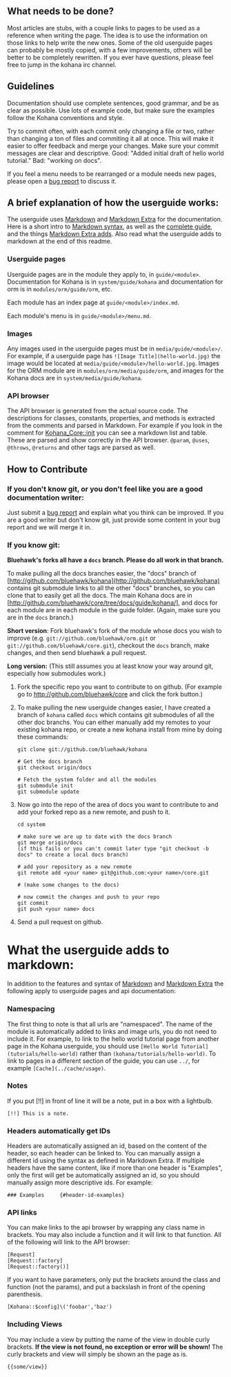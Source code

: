 ## What needs to be done?

Most articles are stubs, with a couple links to pages to be used as a reference when writing the page.  The idea is to use the information on those links to help write the new ones.  Some of the old userguide pages can probably be mostly copied, with a few improvements, others will be better to be completely rewritten.  If you ever have questions, please feel free to jump in the kohana irc channel.

## Guidelines

Documentation should use complete sentences, good grammar, and be as clear as possible.  Use lots of example code, but make sure the examples follow the Kohana conventions and style.

Try to commit often, with each commit only changing a file or two, rather than changing a ton of files and commiting it all at once.  This will make it easier to offer feedback and merge your changes.   Make sure your commit messages are clear and descriptive.  Good: "Added initial draft of hello world tutorial."  Bad: "working on docs".

If you feel a menu needs to be rearranged or a module needs new pages, please open a [bug report](http://dev.kohanaframework.org/projects/userguide3/issues/new) to discuss it.

## A brief explanation of how the userguide works:

The userguide uses [Markdown](http://daringfireball.net/projects/markdown/) and [Markdown Extra](http://michelf.com/projects/php-markdown/extra/) for the documentation.  Here is a short intro to [Markdown syntax](http://kohanut.com/docs/using.markdown), as well as the [complete guide](http://daringfireball.net/projects/markdown/syntax), and the things [Markdown Extra adds](http://michelf.com/projects/php-markdown/extra/).  Also read what the userguide adds to markdown at the end of this readme.

### Userguide pages

Userguide pages are in the module they apply to, in `guide/<module>`. Documentation for Kohana is in `system/guide/kohana` and documentation for orm is in `modules/orm/guide/orm`, etc.

Each module has an index page at `guide/<module>/index.md`.

Each module's menu is in `guide/<module>/menu.md`. 

### Images

Any images used in the userguide pages must be in `media/guide/<module>/`.  For example, if a userguide page has `![Image Title](hello-world.jpg)` the image would be located at `media/guide/<module>/hello-world.jpg`.  Images for the ORM module are in `modules/orm/media/guide/orm`, and images for the Kohana docs are in `system/media/guide/kohana`.

### API browser

The API browser is generated from the actual source code.  The descriptions for classes, constants, properties, and methods is extracted from the comments and parsed in Markdown.  For example if you look in the comment for [Kohana_Core::init](http://github.com/kohana/core/blob/c443c44922ef13421f4a/classes/kohana/core.php#L5) you can see a markdown list and table.  These are parsed and show correctly in the API browser.  `@param`, `@uses`, `@throws`, `@returns` and other tags are parsed as well.

## How to Contribute

### If you don't know git, or you don't feel like you are a good documentation writer:

Just submit a [bug report](http://dev.kohanaframework.org/projects/userguide3/issues/new) and explain what you think can be improved.  If you are a good writer but don't know git, just provide some content in your bug report and we will merge it in.

### If you know git:

**Bluehawk's forks all have a `docs` branch.  Please do all work in that branch.**

To make pulling all the docs branches easier, the "docs" branch of [http://github.com/bluehawk/kohana](http://github.com/bluehawk/kohana) contains git submodule links to all the other "docs" branches, so you can clone that to easily get all the docs.  The main Kohana docs are in [http://github.com/bluehawk/core/tree/docs/guide/kohana/], and docs for each module are in each module in the guide folder. (Again, make sure you are in the `docs` branch.)

**Short version**: Fork bluehawk's fork of the module whose docs you wish to improve (e.g. `git://github.com/bluehawk/orm.git` or `git://github.com/bluehawk/core.git`), checkout the `docs` branch, make changes, and then send bluehawk a pull request.

**Long version:**  (This still assumes you at least know your way around git, especially how submodules work.)

 1. Fork the specific repo you want to contribute to on github. (For example go to http://github.com/bluehawk/core and click the fork button.)

 1. To make pulling the new userguide changes easier, I have created a branch of `kohana` called `docs` which contains git submodules of all the other doc branchs.  You can either manually add my remotes to your existing kohana repo, or create a new kohana install from mine by doing these commands:
    
        git clone git://github.com/bluehawk/kohana
        
        # Get the docs branch
        git checkout origin/docs
        
        # Fetch the system folder and all the modules
        git submodule init
        git submodule update

 1. Now go into the repo of the area of docs you want to contribute to and add your forked repo as a new remote, and push to it.
 
        cd system
        
        # make sure we are up to date with the docs branch
        git merge origin/docs
        (if this fails or you can't commit later type "git checkout -b docs" to create a local docs branch)
        
        # add your repository as a new remote
        git remote add <your name> git@github.com:<your name>/core.git
        
        # (make some changes to the docs)
        
        # now commit the changes and push to your repo
        git commit
        git push <your name> docs

 1. Send a pull request on github.


# What the userguide adds to markdown:

In addition to the features and syntax of [Markdown](http://daringfireball.net/projects/markdown/) and [Markdown Extra](http://michelf.com/projects/php-markdown/extra/) the following apply to userguide pages and api documentation:

### Namespacing

The first thing to note is that all urls are "namespaced". The name of the module is automatically added to links and image urls, you do not need to include it.  For example, to link to the hello world tutorial page from another page in the Kohana userguide, you should use `[Hello World Tutorial](tutorials/hello-world)` rather than `(kohana/tutorials/hello-world)`.  To link to pages in a different section of the guide, you can use `../`, for example `[Cache](../cache/usage)`.

### Notes

If you put [!!] in front of line it will be a note, put in a box with a lightbulb.

    [!!] This is a note.

### Headers automatically get IDs

Headers are automatically assigned an id, based on the content of the header, so each header can be linked to.  You can manually assign a different id using the syntax as defined in Markdown Extra.  If multiple headers have the same content, like if more than one header is "Examples", only the first will get be automatically assigned an id, so you should manually assign more descriptive ids.  For example:

    ### Examples     {#header-id-examples}

### API links

You can make links to the api browser by wrapping any class name in brackets.  You may also include a function and it will link to that function.  All of the following will link to the API browser:

    [Request]
    [Request::factory]
    [Request::factory()]

If you want to have parameters, only put the brackets around the class and function (not the params), and put a backslash in front of the opening parenthesis. 

    [Kohana::$config]\('foobar','baz')

### Including Views

You may include a view by putting the name of the view in double curly brackets.  **If the view is not found, no exception or error will be shown!** The curly brackets and view will simply be shown an the page as is.

    {{some/view}}